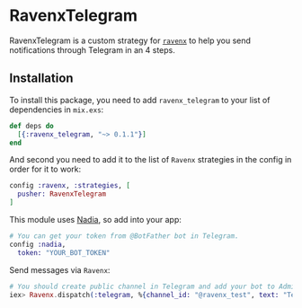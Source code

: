 # RavenxTelegram

RavenxTelegram is a custom strategy for [`ravenx`](https://github.com/acutario/ravenx) to help you send notifications
through Telegram in an 4 steps.

## Installation

To install this package, you need to add  `ravenx_telegram` to your list of dependencies in `mix.exs`:

```elixir
def deps do
  [{:ravenx_telegram, "~> 0.1.1"}]
end
```

And second you need to add it to the list of `Ravenx` strategies in the config in order for it to work:
```elixir
config :ravenx, :strategies, [
  pusher: RavenxTelegram
]
```

This module uses [Nadia](https://github.com/zhyu/nadia), so add into your app:
```elixir
# You can get your token from @BotFather bot in Telegram.
config :nadia,
  token: "YOUR_BOT_TOKEN"
```

Send messages via `Ravenx`:
```elixir
# You should create public channel in Telegram and add your bot to Admin users, when get public channel name from channel settings (or set it)   
iex> Ravenx.dispatch(:telegram, %{channel_id: "@ravenx_test", text: "Test message"}
```
